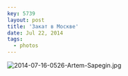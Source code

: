 ```yaml
---
key: 5739
layout: post
title: 'Закат в Москве'
date: Jul 22, 2014
tags:
  - photos
---
```


![2014-07-16-0526-Artem-Sapegin.jpg](photo://1379)
